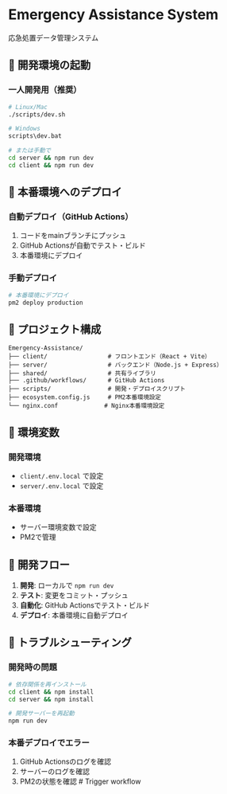 # Emergency Assistance System

応急処置データ管理システム

## 🚀 開発環境の起動

### 一人開発用（推奨）
```bash
# Linux/Mac
./scripts/dev.sh

# Windows
scripts\dev.bat

# または手動で
cd server && npm run dev
cd client && npm run dev
```

## 🐳 本番環境へのデプロイ

### 自動デプロイ（GitHub Actions）
1. コードをmainブランチにプッシュ
2. GitHub Actionsが自動でテスト・ビルド
3. 本番環境にデプロイ

### 手動デプロイ
```bash
# 本番環境にデプロイ
pm2 deploy production
```

## 📁 プロジェクト構成

```
Emergency-Assistance/
├── client/                 # フロントエンド（React + Vite）
├── server/                 # バックエンド（Node.js + Express）
├── shared/                 # 共有ライブラリ
├── .github/workflows/      # GitHub Actions
├── scripts/                # 開発・デプロイスクリプト
├── ecosystem.config.js     # PM2本番環境設定
└── nginx.conf             # Nginx本番環境設定
```

## 🔧 環境変数

### 開発環境
- `client/.env.local` で設定
- `server/.env.local` で設定

### 本番環境
- サーバー環境変数で設定
- PM2で管理

## 📝 開発フロー

1. **開発**: ローカルで `npm run dev`
2. **テスト**: 変更をコミット・プッシュ
3. **自動化**: GitHub Actionsでテスト・ビルド
4. **デプロイ**: 本番環境に自動デプロイ

## 🚨 トラブルシューティング

### 開発時の問題
```bash
# 依存関係を再インストール
cd client && npm install
cd server && npm install

# 開発サーバーを再起動
npm run dev
```

### 本番デプロイでエラー
1. GitHub Actionsのログを確認
2. サーバーのログを確認
3. PM2の状態を確認
#   T r i g g e r   w o r k f l o w  
 